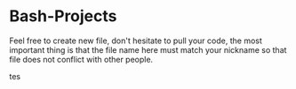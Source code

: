 # Bash-Projects
Feel free to create new file, don't hesitate to pull your code, the most important thing is that the file name here must match your nickname so that file does not conflict with other people.


tes